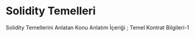 # Solidity Temelleri
  Solidity Temellerini Anlatan Konu Anlatım İçeriği ;
  Temel Kontrat Bilgileri-1
  
